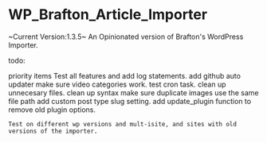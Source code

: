 WP_Brafton_Article_Importer
==================
~Current Version:1.3.5~
An Opinionated version of Brafton's WordPress Importer.


todo: 

priority items
	Test all features and add log statements.
	add github auto updater
	make sure video categories work.
	test cron task.
	clean up unnecesary files.
	clean up syntax
	make sure duplicate images use the same file path
	add custom post type slug setting.
	add update_plugin function to remove old plugin options. 

	Test on different wp versions and mult-isite, and sites with old versions of the importer.